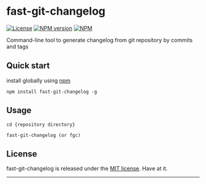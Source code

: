 # fast-git-changelog
[![License](https://img.shields.io/badge/license-MIT-blue.svg)](https://raw.githubusercontent.com/Linko91/fast-git-changelog/master/LICENSE)
[![NPM version](https://img.shields.io/badge/npm-1.0.0-red.svg)](https://www.npmjs.com/package/fast-git-changelog)
[![NPM](https://nodei.co/npm/fast-git-changelog.png?mini=true)](https://www.npmjs.com/package/fast-git-changelog)


Command-line tool to generate changelog from git repository by commits and tags

## Quick start

install globally using [npm](http://nodejs.org/download/)

    npm install fast-git-changelog -g

## Usage

    cd {repository directory}
    
	fast-git-changelog (or fgc) 
    

## License
fast-git-changelog is released under the [MIT license](https://raw.githubusercontent.com/Linko91/fast-git-changelog/master/LICENSE). Have at it.
* * *
